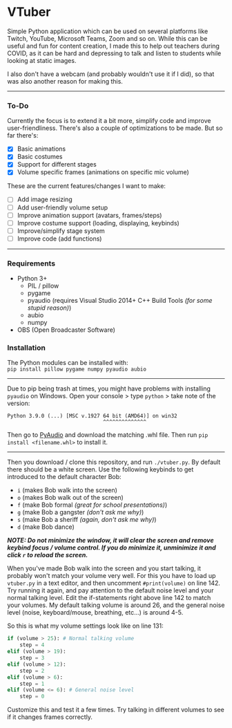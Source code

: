 # VTuber
Simple Python application which can be used on several platforms like Twitch, YouTube, Microsoft Teams, Zoom and so on. While this can be useful and fun for content creation, I made this to help out teachers during COVID, as it can be hard and depressing to talk and listen to students while looking at static images. 

I also don't have a webcam (and probably wouldn't use it if I did), so that was also another reason for making this.

---

### To-Do
Currently the focus is to extend it a bit more, simplify code and improve user-friendliness. There's also a couple of optimizations to be made. But so far there's:  
- [x] Basic animations
- [x] Basic costumes
- [x] Support for different stages
- [x] Volume specific frames (animations on specific mic volume)

These are the current features/changes I want to make:  
- [ ] Add image resizing
- [ ] Add user-friendly volume setup
- [ ] Improve animation support (avatars, frames/steps)
- [ ] Improve costume support (loading, displaying, keybinds)
- [ ] Improve/simplify stage system
- [ ] Improve code (add functions)

---

### Requirements
- Python 3+
	- PIL / pillow
	- pygame
	- pyaudio (requires Visual Studio 2014+ C++ Build Tools _(for some stupid reason)_)
	- aubio
	- numpy
- OBS (Open Broadcaster Software)

### Installation  
The Python modules can be installed with:   
`pip install pillow pygame numpy pyaudio aubio`

---

Due to pip being trash at times, you might have problems with installing `pyaudio` on Windows. Open your console > type `python` > take note of the version:

```
Python 3.9.0 (...) [MSC v.1927 64 bit (AMD64)] on win32
                               ^^^^^^^^^^^^^^
```

Then go to [PyAudio](https://www.lfd.uci.edu/~gohlke/pythonlibs/#pyaudio) and download the matching .whl file. Then run `pip install <filename.whl>` to install it.

---

Then you download / clone this repository, and run `./vtuber.py`. By default there should be a white screen. Use the following keybinds to get introduced to the default character Bob:
- `i` (makes Bob walk into the screen)
- `o` (makes Bob walk out of the screen)
- `f` (make Bob formal _(great for school presentations)_)
- `g` (make Bob a gangster _(don't ask me why)_)
- `s` (make Bob a sheriff _(again, don't ask me why)_)
- `d` (make Bob dance)

***NOTE: Do not minimize the window, it will clear the screen and remove keybind focus / volume control. If you do minimize it, unminimize it and click `r` to reload the screen.***

When you've made Bob walk into the screen and you start talking, it probably won't match your volume very well. For this you have to load up `vtuber.py` in a text editor, and then uncomment `#print(volume)` on line 142. Try running it again, and pay attention to the default noise level and your normal talking level. Edit the if-statements right above line 142 to match your volumes. My default talking volume is around 26, and the general noise level (noise, keyboard/mouse, breathing, etc...) is around 4-5.

So this is what my volume settings look like on line 131:
```py
if (volume > 25): # Normal talking volume
    step = 4
elif (volume > 19):
    step = 3
elif (volume > 12):
    step = 2
elif (volume > 6):
    step = 1
elif (volume <= 6): # General noise level
    step = 0
```
Customize this and test it a few times. Try talking in different volumes to see if it changes frames correctly.
